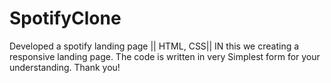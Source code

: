 # SpotifyClone
Developed a spotify landing page  || HTML, CSS|| 
IN this we  creating a responsive landing page.
The code is written in very Simplest form for your understanding.
Thank you!
